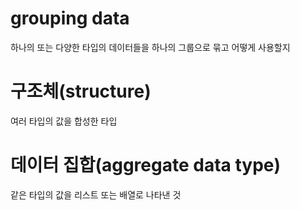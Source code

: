 # grouping data
하나의 또는 다양한 타입의 데이터들을 하나의 그룹으로 묶고 어떻게 사용할지

# 구조체(structure)
여러 타입의 값을 합성한 타입

# 데이터 집합(aggregate data type)
같은 타입의 값을 리스트 또는 배열로 나타낸 것

# 